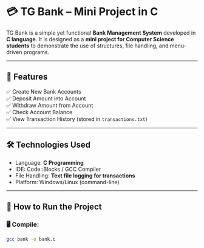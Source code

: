 
# 💳 TG Bank – Mini Project in C

TG Bank is a simple yet functional **Bank Management System** developed in **C language**. It is designed as a **mini project for Computer Science students** to demonstrate the use of structures, file handling, and menu-driven programs.

---

## 📌 Features

✅ Create New Bank Accounts  
✅ Deposit Amount into Account  
✅ Withdraw Amount from Account  
✅ Check Account Balance  
✅ View Transaction History (stored in `transactions.txt`)

---

## 🛠️ Technologies Used

- Language: **C Programming**
- IDE: Code::Blocks / GCC Compiler
- File Handling: **Text file logging for transactions**
- Platform: Windows/Linux (command-line)

---

## 🧪 How to Run the Project

### 🖥️ Compile:
```bash
gcc bank -o bank.c

